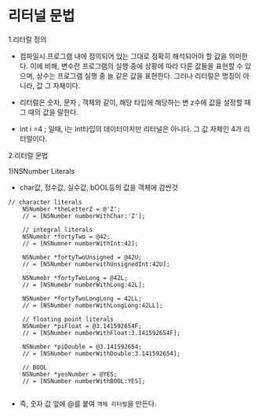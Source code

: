 리터널 문법
===
 
 1.리터럴 정의
 
* 컴파일시 프로그램 내에 정의되어 있는 그대로 정확히 해석되어야 할 값을 의미한다. 이에 비해, 변수란 프로그램의 실행 중에 상황에 따라 다른 값들을 표현할 수 있으며, 상수는 프로그램 실행 중 늘 같은 값을 표현한다. 그러나 리터럴은 명칭이 아니라, 값 그 자체이다.

* 리터럴은 숫자, 문자 , 객체와 같이, 해당 타입에 해당하는 변
 z수에 값을 설정할 때 그 때의 값을 말한다.
 
* int i =4 ; 일때, i는 int타입의 데이터이지만 리터널은 아니다. 그 값 자체인 4가 리터럴이다.
 
 
2.리터럴 문법

1)NSNumber Literals

* char값, 정수값, 실수값, bOOL등의 값을 객체에 감싼것

```objc
// character literals
    NSNumber *theLetterZ = @'Z';
    // = [NSNumber numberWithChar:'Z'];

    // integral literals
    NSNumebr *fortyTwo = @42;
    // = [NSNumner numberWithInt:42];

    NSNumber *fortyTwoUnsigned = @42U;
    // = [NSNumber numberwithUnsignedInt:42U];

    NSNumebr *fortyTwoLong = @42L;
    // = [NSNumebr numberWithLong:42L];

    NSNumber *fortyTwoLongLong = 42LL;
    // = [NSNumber numberWithLongLong:42LL];

    // floating point literals
    NSNumber *piFloat = @3.141592654F;
    // = [NSNumber numberWithFloat:3.141592654F];

    NSNumber *piDouble = @3.141592654;
    // = [NSNumber numberWithDouble:3.141592654];

    // BOOL
    NSNumber *yesNumber = @YES;
    // = [NSNumber numberWithBOOL:YES];
    
```

* 즉, 숫자 값 앞에 @를 붙여 `객체 리터럴`을 만든다.

